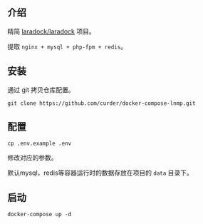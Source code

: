## 介绍

精简 [laradock/laradock](https://github.com/laradock/laradock) 项目。

提取 `nginx + mysql + php-fpm + redis`。


## 安装

通过 git 拷贝仓库配置。

```
git clone https://github.com/curder/docker-compose-lnmp.git
```

## 配置


```
cp .env.example .env
```

修改对应的参数。


默认mysql，redis等容器运行时的数据存放在项目的 `data` 目录下。

## 启动

```
docker-compose up -d
```



